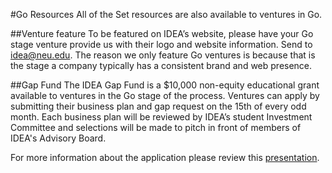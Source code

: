 #Go Resources
All of the Set resources are also available to ventures in Go.

##Venture feature
To be featured on IDEA’s website, please have your Go stage venture provide us with their logo and website information. Send to idea@neu.edu.
The reason we only feature Go ventures is because that is the stage a company typically has a consistent brand and web presence. 

##Gap Fund
The IDEA Gap Fund is a $10,000 non-equity educational grant available to ventures in the Go stage of the process. Ventures can apply by submitting their business plan and gap request on the 15th of every odd month. Each business plan will be reviewed by IDEA’s student Investment Committee and selections will be made to pitch in front of members of IDEA's Advisory Board.

For more information about the application please review this [presentation](https://docs.google.com/presentation/d/1L00w4sV8ruS7ThM1-yiA5Kw4LGgNP3p1mpCfvyiyNGU/edit#slide=id.p4).